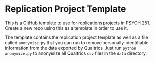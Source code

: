 # Replication Project Template

This is a GitHub template to use for replications projects in PSYCH 251. Create a new repo using this as a template in order to use it.

The template contains the replication project template as well as a file called `anonymize.py` that you can run to remove personally-identifiable information from the data exported by Qualtrics. Just run `python anonymize.py` to anonymize all Qualtrics `csv` files in the `data` directory.
